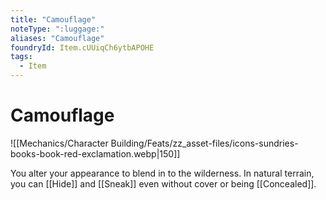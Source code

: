 ```yaml
---
title: "Camouflage"
noteType: ":luggage:"
aliases: "Camouflage"
foundryId: Item.cUUiqCh6ytbAPOHE
tags:
  - Item
---
```


# Camouflage
![[Mechanics/Character Building/Feats/zz_asset-files/icons-sundries-books-book-red-exclamation.webp|150]]

You alter your appearance to blend in to the wilderness. In natural terrain, you can [[Hide]] and [[Sneak]] even without cover or being [[Concealed]].

